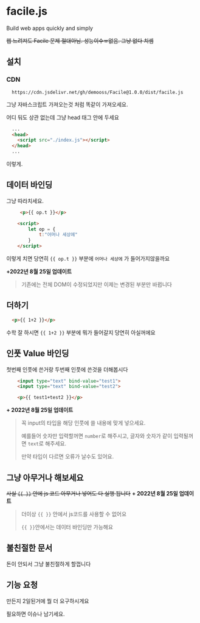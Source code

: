# facile.js
Build web apps quickly and simply

~~웹 느려져도 Facile 문제 절대아님. 성능이수ㅠ없음. 그냥 없다 치셈~~

## 설치

### CDN
```
  https://cdn.jsdelivr.net/gh/demooss/Facile@1.0.0/dist/facile.js
```
그냥 자바스크립트 가져오는것 처럼 똑같이 가져오세요.

어디 둬도 상관 없는데 그냥 head 태그 안에 두세요
```html
  ...
  <head>
    <script src="./index.js"></script>
  </head>
  ...
```
이렇게.

## 데이터 바인딩
그냥 따라치세요.
```html
     <p>{{ op.t }}</p>

    <script>
        let op = {
            t:"어머나 세상에"
        }
    </script>
```
이렇게 치면 당연히 `{{ op.t }}` 부분에 `어머나 세상에` 가 들어가지않을까요

**+2022년 8월 25일 업데이트**
> 기존에는 전체 DOM이 수정되었지만 이제는 변경된 부분만 바뀝니다

## 더하기
```html
  <p>{{ 1+2 }}</p>
```
수학 잘 하시면 `{{ 1+2 }}` 부분에 뭐가 들어갈지 당연히 아실꺼에요

## 인풋 Value 바인딩
첫번째 인풋에 쓴거랑 두번째 인풋에 쓴것을 더해봅시다
```html
    <input type="text" bind-value="test1">
    <input type="text" bind-value="test2">

    <p>{{ test1+test2 }}</p>
```

**+ 2022년 8월 25일 업데이트**
> 꼭 input의 타입을 해당 인풋에 쓸 내용에 맞게 넣으세요.
> 
> 예를들어 숫자만 입력할꺼면 `number`로 해주시고, 글자와 숫자가 같이 입력될꺼면 `text`로 해주세요.
> 
> 만약 타입이 다르면 오류가 날수도 있어요.

## 그냥 아무거나 해보세요
~~사실 `{{ }}` 안에 js 코드 아무거나 넣어도 다 실행 됩니다~~
**+ 2022년 8월 25일 업데이트**
> 더이상 `{{ }}` 안에서 js코드를 사용할 수 없어요
> 
> `{{ }}`안에서는 데이터 바인딩만 가능해요

## 불친절한 문서
돈이 안되서 그냥 불친절하게 할껍니다

## 기능 요청
만든지 2일된거에 뭘 더 요구하시게요

필요하면 이슈나 남기세요.
